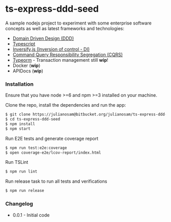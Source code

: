 # ts-express-ddd-seed

A sample nodejs project to experiment with some enterprise software concepts as well as latest frameworks and technologies:

* [Domain Driven Design (DDD)](https://en.wikipedia.org/wiki/Domain-driven_design)
* [Typescript](https://www.typescriptlang.org/)
* [Inversify.js (Inversion of control - DI)](http://inversify.io/)
* [Command Query Responsibility Segregation (CQRS)](https://martinfowler.com/bliki/CQRS.html)
* [Typeorm](http://typeorm.io) - Transaction management still **wip**!
* Docker (**wip**)
* APIDocs (**wip**)

### Installation
Ensure that you have node >=6 and npm >=3 installed on your machine.

Clone the repo, install the dependencies and run the app:

```sh
$ git clone https://julianosam@bitbucket.org/julianosam/ts-express-ddd-seed.git
$ cd ts-express-ddd-seed
$ npm install
$ npm start
```

Run E2E tests and generate coverage report
```sh
$ npm run test:e2e:coverage
$ open coverage-e2e/lcov-report/index.html
```

Run TSLint
```sh
$ npm run lint
```

Run release task to run all tests and verifications
```sh
$ npm run release
```

### Changelog

- 0.0.1 - Initial code
